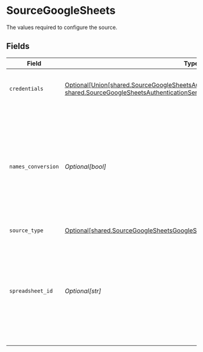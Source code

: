 # SourceGoogleSheets

The values required to configure the source.


## Fields

| Field                                                                                                                                                                                                                     | Type                                                                                                                                                                                                                      | Required                                                                                                                                                                                                                  | Description                                                                                                                                                                                                               | Example                                                                                                                                                                                                                   |
| ------------------------------------------------------------------------------------------------------------------------------------------------------------------------------------------------------------------------- | ------------------------------------------------------------------------------------------------------------------------------------------------------------------------------------------------------------------------- | ------------------------------------------------------------------------------------------------------------------------------------------------------------------------------------------------------------------------- | ------------------------------------------------------------------------------------------------------------------------------------------------------------------------------------------------------------------------- | ------------------------------------------------------------------------------------------------------------------------------------------------------------------------------------------------------------------------- |
| `credentials`                                                                                                                                                                                                             | [Optional[Union[shared.SourceGoogleSheetsAuthenticationAuthenticateViaGoogleOAuth, shared.SourceGoogleSheetsAuthenticationServiceAccountKeyAuthentication]]](undefined/models/shared/sourcegooglesheetsauthentication.md) | :heavy_check_mark:                                                                                                                                                                                                        | Credentials for connecting to the Google Sheets API                                                                                                                                                                       |                                                                                                                                                                                                                           |
| `names_conversion`                                                                                                                                                                                                        | *Optional[bool]*                                                                                                                                                                                                          | :heavy_minus_sign:                                                                                                                                                                                                        | Enables the conversion of column names to a standardized, SQL-compliant format. For example, 'My Name' -> 'my_name'. Enable this option if your destination is SQL-based.                                                 |                                                                                                                                                                                                                           |
| `source_type`                                                                                                                                                                                                             | [Optional[shared.SourceGoogleSheetsGoogleSheets]](undefined/models/shared/sourcegooglesheetsgooglesheets.md)                                                                                                              | :heavy_check_mark:                                                                                                                                                                                                        | N/A                                                                                                                                                                                                                       |                                                                                                                                                                                                                           |
| `spreadsheet_id`                                                                                                                                                                                                          | *Optional[str]*                                                                                                                                                                                                           | :heavy_check_mark:                                                                                                                                                                                                        | Enter the link to the Google spreadsheet you want to sync. To copy the link, click the 'Share' button in the top-right corner of the spreadsheet, then click 'Copy link'.                                                 | https://docs.google.com/spreadsheets/d/1hLd9Qqti3UyLXZB2aFfUWDT7BG-arw2xy4HR3D-dwUb/edit                                                                                                                                  |